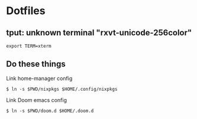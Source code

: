 # Dotfiles

## tput: unknown terminal "rxvt-unicode-256color"

```
export TERM=xterm
```


## Do these things

Link home-manager config
```
$ ln -s $PWD/nixpkgs $HOME/.config/nixpkgs
```

Link Doom emacs config
```
$ ln -s $PWD/doom.d $HOME/.doom.d
```

